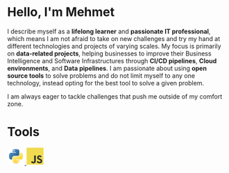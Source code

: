 # Hello, I'm Mehmet

I describe myself as a **lifelong learner** and **passionate IT professional**, which means I am not afraid to take on new challenges and try my hand at different technologies and projects of varying scales. My focus is primarily on **data-related projects**, helping businesses to improve their Business Intelligence and Software Infrastructures through **CI/CD pipelines**, **Cloud environments**, and **Data pipelines**. I am passionate about using **open source tools** to solve problems and do not limit myself to any one technology, instead opting for the best tool to solve a given problem.

I am always eager to tackle challenges that push me outside of my comfort zone.




# Tools
<p align="left"> <a href="https://www.python.org/" target="_blank"> <img src="https://raw.githubusercontent.com/devicons/devicon/master/icons/python/python-original.svg" alt="Python" width="40" height="40"/> </a> 
<a href="https://www.javascript.com" target="_blank"> <img src="https://raw.githubusercontent.com/devicons/devicon/master/icons/javascript/javascript-original.svg" width="40" height="40"/> </a>
</p>
